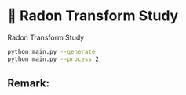# 🧬 Radon Transform Study

Radon Transform Study

```bash
python main.py --generate
python main.py --process 2
```

Remark:
- 